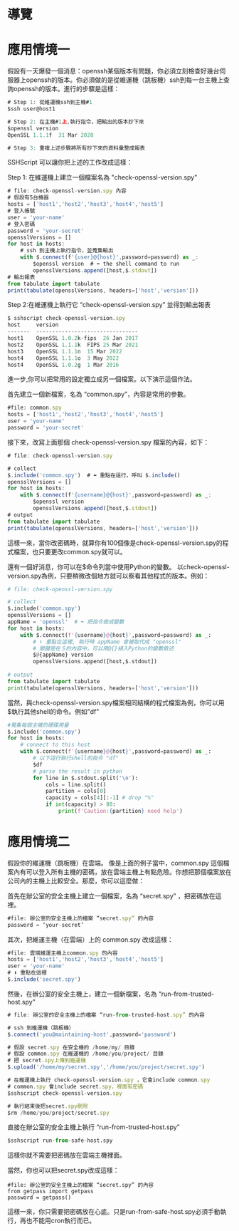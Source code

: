 # 導覽

# 應用情境一

假設有一天爆發一個消息：openssh某個版本有問題，你必須立刻檢查好幾台伺服器上openssh的版本。你必須做的是從維運機（跳板機）ssh到每一台主機上查詢openssh的版本。進行的步驟是這樣：

```jsx
# Step 1: 從維運機ssh到主機#1
$ssh user@host1

# Step 2: 在主機#1上,執行指令，把輸出的版本抄下來
$openssl version
OpenSSL 1.1.1f  31 Mar 2020

# Step 3: 重複上述步驟將所有抄下來的資料彙整成報表
```

SSHScript 可以讓你把上述的工作改成這樣：

Step 1: 在維運機上建立一個檔案名為 "check-openssl-version.spy" 

```jsx
# file: check-openssl-version.spy 內容
# 假設有5台機器
hosts = ['host1','host2','host3','host4','host5']
# 登入帳號
user = 'your-name'
# 登入密碼
password = 'your-secret'
opensslVersions = []
for host in hosts:
    # ssh 到主機上執行指令，並蒐集輸出
    with $.connect(f'{user}@{host}',password=password) as _:
        $openssl version  # ⬅ the shell command to run  
        opensslVersions.append([host,$.stdout])
# 輸出報表
from tabulate import tabulate
print(tabulate(opensslVersions, headers=['host','version']))
```

Step 2:在維運機上執行它 “check-openssl-version.spy” 並得到輸出報表

```jsx
$ sshscript check-openssl-version.spy
host     version
-------  --------------------------------
host1    OpenSSL 1.0.2k-fips  26 Jan 2017
host2    OpenSSL 1.1.1k  FIPS 25 Mar 2021
host3    OpenSSL 1.1.1n  15 Mar 2022
host4    OpenSSL 1.1.1o  3 May 2022
host4    OpenSSL 1.0.2g  1 Mar 2016
```

進一步,你可以把常用的設定獨立成另一個檔案。以下演示這個作法。

首先建立一個新檔案，名為 “common.spy”，內容是常用的參數。

```jsx
#file: common.spy
hosts = ['host1','host2','host3','host4','host5']
user = 'your-name'
password = 'your-secret'
```

接下來，改寫上面那個 check-openssl-version.spy 檔案的內容，如下：

```jsx
# file: check-openssl-version.spy

# collect
$.include('common.spy')  # ⬅ 重點在這行，呼叫 $.include()
opensslVersions = []
for host in hosts:
    with $.connect(f'{username}@{host}',password=password) as _:
        $openssl version
        opensslVersions.append([host,$.stdout])
# output
from tabulate import tabulate
print(tabulate(opensslVersions, headers=['host','version']))
```

這樣一來，當你改密碼時，就算你有100個像是check-openssl-version.spy的程式檔案，也只要更改common.spy就可以。

還有一個好消息，你可以在$命令列當中使用Python的變數。 以check-openssl-version.spy為例，只要稍微改個地方就可以察看其他程式的版本。例如：

```python
# file: check-openssl-version.spy

# collect
$.include('common.spy')  
opensslVersions = []
appName = 'openssl'  # ⬅ 把指令做成變數
for host in hosts:
    with $.connect(f'{username}@{host}',password=password) as _:
        # ⬇ 重點在這裡, 執行時 appName 會被取代成 "openssl"
        # 關鍵是在＄的內容中，可以用@{}植入Python的變數敘述
        $@{appName} version    
        opensslVersions.append([host,$.stdout])
            
# output
from tabulate import tabulate
print(tabulate(opensslVersions, headers=['host','version']))
```

當然，與check-openssl-version.spy檔案相同結構的程式檔案為例，你可以用$執行其他shell的命令。例如”df”

```python
#蒐集每個主機的硬碟用量
$.include('common.spy')  
for host in hosts:
    # connect to this host
    with $.connect(f'{username}@{host}',password=password) as _:
        # 以下這行執行shell的指令 "df"
        $df
        # parse the result in python
        for line in $.stdout.split('\n'):
            cols = line.split()
            partition = cols[0]
            capacity = cols[4][:-1] # drop "%"
            if int(capacity) > 80:
                print(f'Caution:{partition} need help')

```

# 應用情境二

假設你的維運機（跳板機）在雲端。 像是上面的例子當中，common.spy 這個檔案內有可以登入所有主機的密碼，放在雲端主機上有點危險。你想把那個檔案放在公司內的主機上比較安全。那麼，你可以這麼做：

首先在辦公室的安全主機上建立一個檔案，名為 “secret.spy” ，把密碼放在這裡。

```jsx
#file: 辦公室的安全主機上的檔案 “secret.spy” 的內容
password = ‘your-secret’
```

其次，把維運主機（在雲端）上的 common.spy 改成這樣：

```jsx
#file: 雲端維運主機上common.spy 的內容
hosts = ['host1','host2','host3','host4','host5']
user = 'your-name'
# ⬇ 重點在這裡
$.include('secret.spy')
```

然後，在辦公室的安全主機上，建立一個新檔案，名為 “run-from-trusted-host.spy” 

```jsx
# file: 辦公室的安全主機上的檔案 “run-from-trusted-host.spy” 的內容

# ssh 到維運機（跳板機）
$.connect('you@maintaining-host',password='password')

# 假設 secret.spy 在安全機的 /home/my/ 目錄
# 假設 common.spy 在維運機的 /home/you/project/ 目錄
# 把 secret.spy上傳到維運機
$.upload('/home/my/secret.spy','/home/you/project/secret.spy')

# 在維運機上執行 check-openssl-version.spy ，它會include common.spy
# common.spy 會include secret.spy，裡面有密碼
$sshscript check-openssl-version.spy

# 執行結束後把secret.spy刪除
$rm /home/you/project/secret.spy

```

直接在辦公室的安全主機上執行 “run-from-trusted-host.spy” 

```python
$sshscript run-from-safe-host.spy
```

這樣你就不需要把密碼放在雲端主機裡面。

當然，你也可以把secret.spy改成這樣：

```
#file: 辦公室的安全主機上的檔案 “secret.spy” 的內容
from getpass import getpass
password = getpass()
```

這樣一來，你只需要把密碼放在心底。只是run-from-safe-host.spy必須手動執行，再也不能用cron執行而已。
